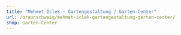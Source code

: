 ```yaml
---
title: "Mehmet Iclek – Gartengestaltung / Garten-Center"
url: /braunschweig/mehmet-iclek-gartengestaltung-garten-center/
shop: Garten-Center
---
```

